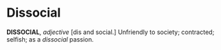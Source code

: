 # Dissocial

**DISSOCIAL**, _adjective_ \[dis and social.\] Unfriendly to society; contracted; selfish; as a _dissocial_ passion.